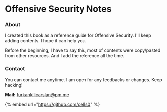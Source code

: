 # Offensive Security Notes

### About

I created this book as a reference guide for Offensive Security. I'll keep adding contents. I hope it can help you.

Before the beginning, I have to say this, most of contents were copy/pasted from other resources. And I add the reference all the time.

### Contact

You can contact me anytime. I am open for any feedbacks or changes. Keep hacking!

**Mail:** furkankilicarslan@pm.me

{% embed url="https://github.com/cel1s0" %}

####
